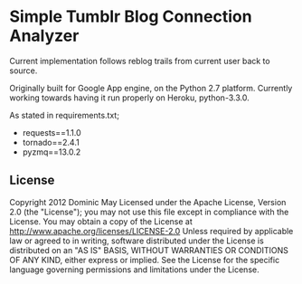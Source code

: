 Simple Tumblr Blog Connection Analyzer
======================================

Current implementation follows reblog trails from current user back to source.

Originally built for Google App engine, on the Python 2.7 platform.
Currently working towards having it run properly on Heroku, python-3.3.0.


As stated in requirements.txt;
 * requests==1.1.0
 * tornado==2.4.1
 * pyzmq==13.0.2



## License

Copyright 2012 Dominic May
Licensed under the Apache License, Version 2.0 (the "License");
you may not use this file except in compliance with the License.
You may obtain a copy of the License at
    http://www.apache.org/licenses/LICENSE-2.0
Unless required by applicable law or agreed to in writing, software
distributed under the License is distributed on an "AS IS" BASIS,
WITHOUT WARRANTIES OR CONDITIONS OF ANY KIND, either express or implied.
See the License for the specific language governing permissions and
limitations under the License.
